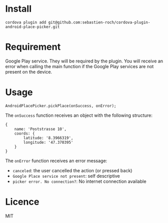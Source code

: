 # Install

```
cordova plugin add git@github.com:sebastien-roch/cordova-plugin-android-place-picker.git
````

# Requirement
Google Play service. They will be required by the plugin. You will receive an error when calling the main function if the Google Play services are not present on the device.

# Usage

```
AndroidPlacePicker.pickPlace(onSuccess, onError);
```
The `onSuccess` function receives an object with the following structure:
```
{
    name: 'Poststrasse 10',
    coords: {
        latitude: '8.3966319',
        longitude: '47.370395'
    }
}
```

The `onError` function receives an error message:
- `canceled`: the user cancelled the action (or pressed back)
- `Google Place service not present`: self descriptive
- `picker error. No connection?`: No internet connection available

# Licence

MIT